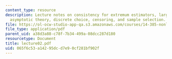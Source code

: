 ```yaml
---
content_type: resource
description: Lecture notes on consistency for extremum estimators, large sample theory,
  asymptotic theory, discrete choice, censoring, and sample selection.
file: https://ol-ocw-studio-app-qa.s3.amazonaws.com/courses/14-385-nonlinear-econometric-analysis-fall-2007/065f6c53a14295dcd7e90cf281bf902f_lecture02.pdf
file_type: application/pdf
parent_uid: a38d3a88-c78f-7b34-499a-08dcc287d180
resourcetype: Document
title: lecture02.pdf
uid: 065f6c53-a142-95dc-d7e9-0cf281bf902f
---
```


